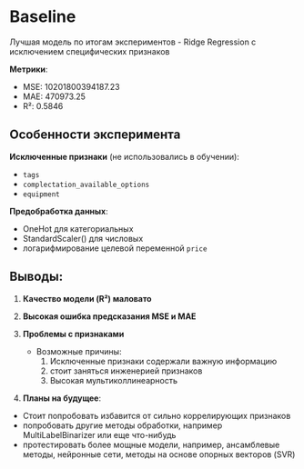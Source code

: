 # Baseline
Лучшая модель по итогам экспериментов - Ridge Regression с исключением специфических признаков

**Метрики**:
- MSE: 10201800394187.23
- MAE: 470973.25
- R²: 0.5846

## Особенности эксперимента

**Исключенные признаки** (не использовались в обучении):
   - `tags`
   - `complectation_available_options` 
   - `equipment`

**Предобработка данных**:
   - OneHot для категориальных
   - StandardScaler() для числовых
   - логарифмирование целевой переменной `price`


## Выводы:
1. **Качество модели (R²) маловато**

2. **Высокая ошибка предсказания MSE и MAE**

3. **Проблемы с признаками**
    - Возможные причины:
        1. Исключенные признаки содержали важную информацию
        2. стоит заняться инженерией признаков
        3. Высокая мультиколлинеарность

4. **Планы на будущее**:
- Стоит попробовать избавится от сильно коррелирующих признаков
- попробовать другие методы обработки, например MultiLabelBinarizer или еще что-нибудь
- протестировать более мощные модели, например, ансамблевые методы, нейронные сети, методы на основе опорных векторов (SVR)
